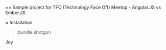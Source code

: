 == Sample project for TFO (Technology Face Off) Meetup - Angular.JS vs Ember.JS

= Installation

> bundle
> shotgun

Joy